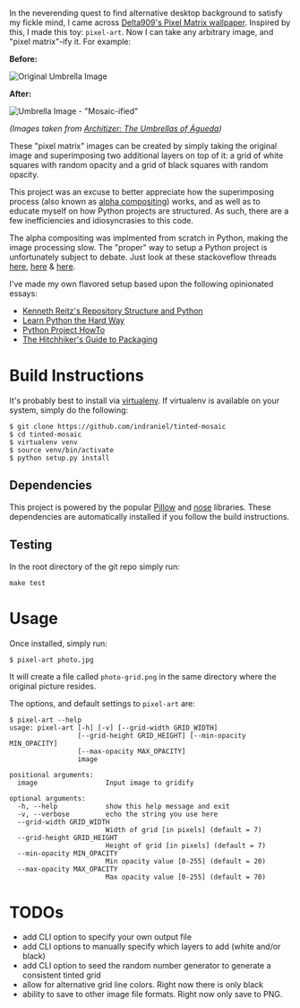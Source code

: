 In the neverending quest to find alternative desktop background to satisfy my
fickle mind, I came across [Delta909's Pixel Matrix wallpaper][1].  Inspired by
this, I made this toy: `pixel-art`. Now I can take any arbitrary image, and
"pixel matrix"-ify it.  For example:

**Before:**

![Original Umbrella Image](https://raw.github.com/indraniel/tinted-mosaic/master/tests/images/umbrellas.png)

**After:**

![Umbrella Image - "Mosaic-ified"](https://raw.github.com/indraniel/tinted-mosaic/master/tests/images/umbrellas-grid.png)

_(Images taken from [Architizer: The Umbrellas of Águeda][2])_

These "pixel matrix" images can be created by simply taking the original image
and superimposing two additional layers on top of it: a grid of white squares
with random opacity and a grid of black squares with random opacity.

This project was an excuse to better appreciate how the superimposing process
(also known as [alpha compositing][11]) works, and as well as to educate myself
on how Python projects are structured.  As such, there are a few inefficiencies
and idiosyncrasies to this code.

The alpha compositing was implmented from scratch in Python, making the image
processing slow.  The "proper" way to setup a Python project is unfortunately
subject to debate.  Just look at these stackoveflow threads [here][3],
[here][4] & [here][5].

I've made my own flavored setup based upon the following opinionated essays:

* [Kenneth Reitz's Repository Structure and Python][6]
* [Learn Python the Hard Way][7]
* [Python Project HowTo][8]
* [The Hitchhiker's Guide to Packaging][12]


Build Instructions
==================

It's probably best to install via [virtualenv][13].  If virtualenv is available
on your system, simply do the following:

    $ git clone https://github.com/indraniel/tinted-mosaic
    $ cd tinted-mosaic
    $ virtualenv venv
    $ source venv/bin/activate
    $ python setup.py install

Dependencies
------------

This project is powered by the popular [Pillow][9] and [nose][10] libraries.
These dependencies are automatically installed if you follow the build instructions.

Testing
-------

In the root directory of the git repo simply run:

    make test


Usage
=====

Once installed, simply run:

    $ pixel-art photo.jpg

It will create a file called `photo-grid.png` in the same directory where the
original picture resides.

The options, and default settings to `pixel-art` are:

    $ pixel-art --help
    usage: pixel-art [-h] [-v] [--grid-width GRID_WIDTH]
                     [--grid-height GRID_HEIGHT] [--min-opacity MIN_OPACITY]
                     [--max-opacity MAX_OPACITY]
                     image
    
    positional arguments:
      image                 Input image to gridify
    
    optional arguments:
      -h, --help            show this help message and exit
      -v, --verbose         echo the string you use here
      --grid-width GRID_WIDTH
                            Width of grid [in pixels] (default = 7)
      --grid-height GRID_HEIGHT
                            Height of grid [in pixels] (default = 7)
      --min-opacity MIN_OPACITY
                            Min opacity value [0-255] (default = 20)
      --max-opacity MAX_OPACITY
                            Max opacity value [0-255] (default = 70)

TODOs
=====

* add CLI option to specify your own output file
* add CLI options to manually specify which layers to add (white and/or black)
* add CLI option to seed the random number generator to generate a consistent tinted grid
* allow for alternative grid line colors. Right now there is only black
* ability to save to other image file formats. Right now only save to PNG.


[1]: http://delta909.deviantart.com/art/Pixel-Matrix-126529536
[2]: http://www.architizer.com/en_us/blog/dyn/46147/the-umbrellas-of-aguenda/
[3]: http://stackoverflow.com/questions/4881897/python-project-and-package-directories-layout
[4]: http://stackoverflow.com/questions/193161/what-is-the-best-project-structure-for-a-python-application
[5]: http://stackoverflow.com/questions/61151/where-do-the-python-unit-tests-go
[6]: http://kennethreitz.org/repository-structure-and-python/
[7]: http://learnpythonthehardway.org/book/ex46.html
[8]: http://infinitemonkeycorps.net/docs/pph/
[9]: http://pillow.readthedocs.org/en/latest/index.html
[10]: https://nose.readthedocs.org/en/latest/ 
[11]: http://dev.w3.org/fxtf/compositing-1/
[12]: http://guide.python-distribute.org/
[13]: http://www.virtualenv.org/en/latest/
